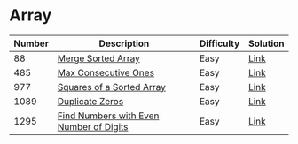 # Array
<div class="array-table"></div>

Number | Description                           | Difficulty | Solution
------- | ------------------------------------- | -------- |--------
88 | [Merge Sorted Array](https://leetcode.com/problems/merge-sorted-array/) | Easy | [Link](https://leetcode.com/problems/merge-sorted-array/discuss/616112/C-Two-pointer-solution)
485 | [Max Consecutive Ones](https://leetcode.com/problems/max-consecutive-ones/) | Easy | [Link](https://leetcode.com/problems/max-consecutive-ones/discuss/676283/C-O(n)-solution)
977 | [Squares of a Sorted Array](https://leetcode.com/problems/squares-of-a-sorted-array/) | Easy | [Link](https://leetcode.com/problems/squares-of-a-sorted-array/discuss/678147/C-two-pointer-solution)
1089 | [Duplicate Zeros](https://leetcode.com/problems/duplicate-zeros/) | Easy | [Link](https://leetcode.com/problems/duplicate-zeros/discuss/678241/C-Two-pointer-solution)
1295 | [Find Numbers with Even Number of Digits](https://leetcode.com/problems/find-numbers-with-even-number-of-digits/) | Easy | [Link](https://leetcode.com/problems/find-numbers-with-even-number-of-digits/discuss/676762/C-solution-(3-ways-to-get-number-of-digits))

<div class="array-table"></div>
